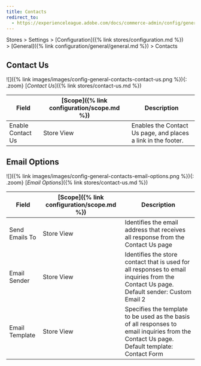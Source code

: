 ```yaml
---
title: Contacts
redirect_to:
  - https://experienceleague.adobe.com/docs/commerce-admin/config/general/contacts.html
---
```


Stores > Settings > [Configuration]({% link stores/configuration.md %}) > [General]({% link configuration/general/general.md %}) > Contacts

## Contact Us

![]({% link images/images/config-general-contacts-contact-us.png %}){: .zoom}
[_Contact Us_]({% link stores/contact-us.md %})

|Field|[Scope]({% link configuration/scope.md %})|Description|
|--- |--- |--- |
|Enable Contact Us|Store View|Enables the Contact Us page, and places a link in the footer.|

## Email Options

![]({% link images/images/config-general-contacts-email-options.png %}){: .zoom}
[_Email Options_]({% link stores/contact-us.md %})

|Field|[Scope]({% link configuration/scope.md %})|Description|
|--- |--- |--- |
|Send Emails To|Store View|Identifies the email address that receives all response from the Contact Us page|
|Email Sender|Store View|Identifies the store contact that is used for all responses to email inquiries from the Contact Us page. Default sender: Custom Email 2|
|Email Template|Store View|Specifies the template to be used as the basis of all responses to email inquiries from the Contact Us page. Default template: Contact Form|
